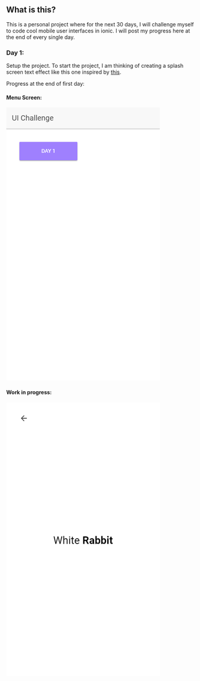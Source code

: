 ## What is this?
This is a personal project where for the next 30 days, I will challenge myself to code cool mobile user interfaces in ionic. I will post my progress here at the end of every single day.

### Day 1: 
Setup the project.
To start the project, I am thinking of creating a splash screen text effect like this one inspired by [this](https://www.youtube.com/watch?v=_JBuHh1HIAA&feature=youtu.be).

Progress at the end of first day:

#### Menu Screen:

![Menu Screen](https://raw.githubusercontent.com/dee0512/UI-Challenge/master/Readme%20Images/Day%201%20-%20menu.png "Menu Screen")

#### Work in progress:

![Splash Screen](https://raw.githubusercontent.com/dee0512/UI-Challenge/master/Readme%20Images/Day%201.png "Splash Screen")
